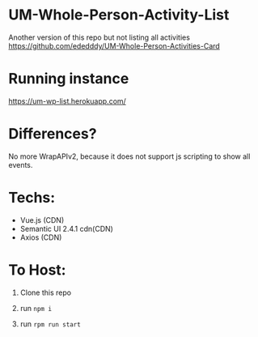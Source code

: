 # UM-Whole-Person-Activity-List
Another version of this repo but not listing all activities
https://github.com/ededddy/UM-Whole-Person-Activities-Card

# Running instance
https://um-wp-list.herokuapp.com/

# Differences?
No more WrapAPIv2, because it does not support js scripting to show all events.

# Techs:
- Vue.js (CDN)
- Semantic UI 2.4.1 cdn(CDN)
- Axios (CDN)

# To Host:
1. Clone this repo

2. run  `npm i`

3. run `rpm run start`
